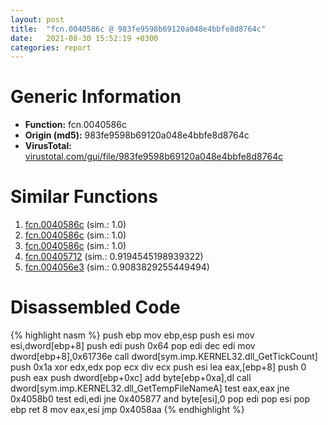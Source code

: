```yaml
---
layout: post
title:  "fcn.0040586c @ 983fe9598b69120a048e4bbfe8d8764c"
date:   2021-08-30 15:52:19 +0300
categories: report
---
```


# Generic Information
- **Function:** fcn.0040586c
- **Origin (md5):** 983fe9598b69120a048e4bbfe8d8764c
- **VirusTotal:** [virustotal.com/gui/file/983fe9598b69120a048e4bbfe8d8764c][virustotal_ref]



# Similar Functions

1. [fcn.0040586c][similar_1_ref] (sim.: 1.0)
2. [fcn.0040586c][similar_2_ref] (sim.: 1.0)
3. [fcn.0040586c][similar_3_ref] (sim.: 1.0)
4. [fcn.00405712][similar_4_ref] (sim.: 0.9194545198939322)
5. [fcn.004056e3][similar_5_ref] (sim.: 0.9083829255449494)


# Disassembled Code

{% highlight nasm %}
push ebp
mov ebp,esp
push esi
mov esi,dword[ebp+8]
push edi
push 0x64
pop edi
dec edi
mov dword[ebp+8],0x61736e
call dword[sym.imp.KERNEL32.dll_GetTickCount]
push 0x1a
xor edx,edx
pop ecx
div ecx
push esi
lea eax,[ebp+8]
push 0
push eax
push dword[ebp+0xc]
add byte[ebp+0xa],dl
call dword[sym.imp.KERNEL32.dll_GetTempFileNameA]
test eax,eax
jne 0x4058b0
test edi,edi
jne 0x405877
and byte[esi],0
pop edi
pop esi
pop ebp
ret 8
mov eax,esi
jmp 0x4058aa
{% endhighlight %}


[similar_1_ref]: /report/fcn.0040586c@3a780067b4fcdbc523bd6f0e3b89f181
[similar_2_ref]: /report/fcn.0040586c@024d69b3dfb503973cce5c1700f282aa
[similar_3_ref]: /report/fcn.0040586c@cce7ba37a5ac487b09e8c8d292223615
[similar_4_ref]: /report/fcn.00405712@8cfdb0713f3b8f9b0a5ef775f40cf182
[similar_5_ref]: /report/fcn.004056e3@88c77a55c813a535f04a021f665ec5b4
[virustotal_ref]: https://www.virustotal.com/gui/file/983fe9598b69120a048e4bbfe8d8764c